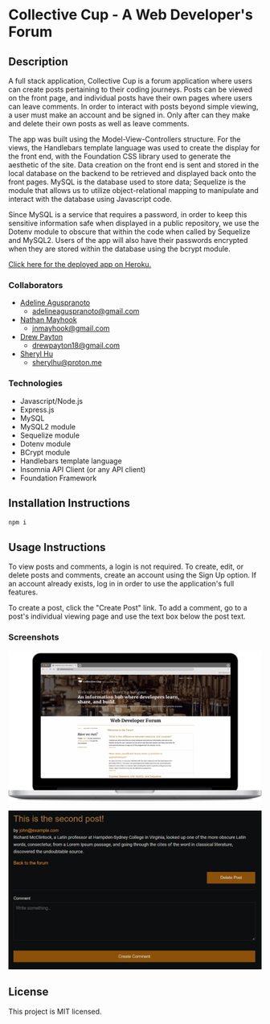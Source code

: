 # Collective Cup - A Web Developer's Forum

## Description 
A full stack application, Collective Cup is a forum application where users can create posts pertaining to their coding journeys. Posts can be viewed on the front page, and individual posts have their own pages where users can leave comments. In order to interact with posts beyond simple viewing, a user must make an account and be signed in. Only after can they make and delete their own posts as well as leave comments. 

The app was built using the Model-View-Controllers structure. For the views, the Handlebars template language was used to create the display for the front end, with the Foundation CSS library used to generate the aesthetic of the site. Data creation on the front end is sent and stored in the local database on the backend to be retrieved and displayed back onto the front pages. MySQL is the database used to store data; Sequelize is the module that allows us to utilize object-relational mapping to manipulate and interact with the database using Javascript code. 

Since MySQL is a service that requires a password, in order to keep this sensitive information safe when displayed in a public repository, we use the Dotenv module to obscure that within the code when called by Sequelize and MySQL2. Users of the app will also have their passwords encrypted when they are stored within the database using the bcrypt module.

[Click here for the deployed app on Heroku.](https://collective-cup.herokuapp.com/)

### Collaborators 
- [Adeline Aguspranoto](https://github.com/adelineagus) 
    - adelineaguspranoto@gmail.com
- [Nathan Mayhook](https://github.com/jnmayhook) 
    - jnmayhook@gmail.com
- [Drew Payton](https://github.com/Drewpayton) 
    - drewpayton18@gmail.com
- [Sheryl Hu](https://github.com/reversedentistry) 
    - sherylhu@proton.me

### Technologies
- Javascript/Node.js
- Express.js
- MySQL
- MySQL2 module 
- Sequelize module 
- Dotenv module 
- BCrypt module
- Handlebars template language
- Insomnia API Client (or any API client)
- Foundation Framework 

## Installation Instructions
```
npm i 
```

## Usage Instructions 
To view posts and comments, a login is not required. To create, edit, or delete posts and comments, create an account using the Sign Up option. If an account already exists, log in in order to use the application's full features. 

To create a post, click the "Create Post" link. To add a comment, go to a post's individual viewing page and use the text box below the post text. 

### Screenshots

![An image of the front page of the application, set within a laptop](./assets/cc_webpage_on_computer.png)

![A screenshot of a post on the application with a comment entry box](./assets/screenshot.PNG)

## License
This project is MIT licensed. 

